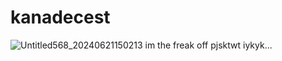 # kanadecest
![Untitled568_20240621150213](https://github.com/kanadecest/minoricest/assets/151749477/81aba743-729e-4aaa-b6f2-22ffcb809410)
im the freak off pjsktwt iykyk...
